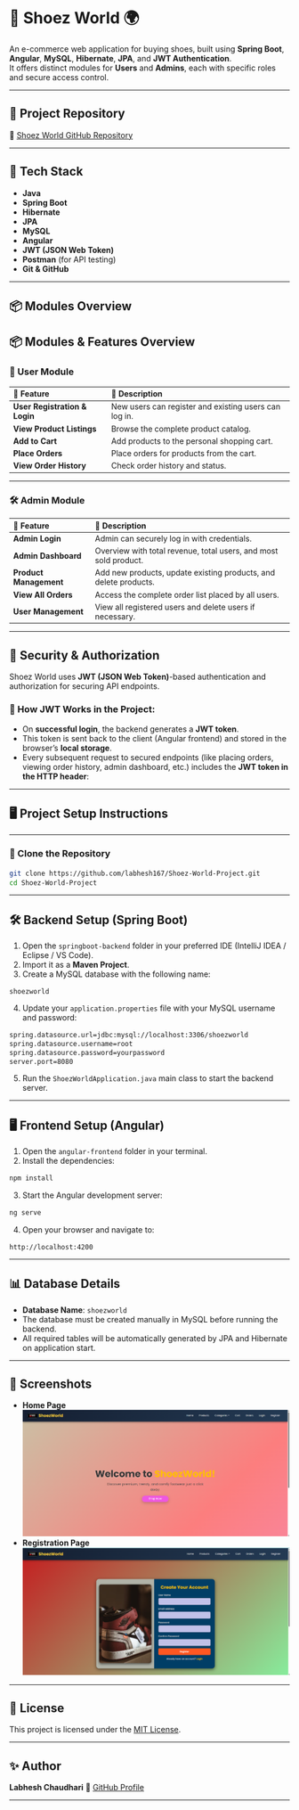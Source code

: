 # 👟 Shoez World 🌍

An e-commerce web application for buying shoes, built using **Spring Boot**, **Angular**, **MySQL**, **Hibernate**, **JPA**, and **JWT Authentication**.  
It offers distinct modules for **Users** and **Admins**, each with specific roles and secure access control.

---

## 📌 Project Repository

🔗 [Shoez World GitHub Repository](https://github.com/labhesh167/Shoez-World-Project.git)

---

## 🚀 Tech Stack

- **Java**
- **Spring Boot**
- **Hibernate**
- **JPA**
- **MySQL**
- **Angular**
- **JWT (JSON Web Token)**
- **Postman** (for API testing)
- **Git & GitHub**

---

## 📦 Modules Overview

## 📦 Modules & Features Overview

### 🛒 User Module

| 📌 Feature         | 📖 Description |
|:------------------|:------------------------------|
| **User Registration & Login** | New users can register and existing users can log in. |
| **View Product Listings** | Browse the complete product catalog. |
| **Add to Cart** | Add products to the personal shopping cart. |
| **Place Orders** | Place orders for products from the cart. |
| **View Order History** | Check order history and status. |

---

### 🛠️ Admin Module

| 📌 Feature         | 📖 Description |
|:------------------|:------------------------------|
| **Admin Login** | Admin can securely log in with credentials. |
| **Admin Dashboard** | Overview with total revenue, total users, and most sold product. |
| **Product Management** | Add new products, update existing products, and delete products. |
| **View All Orders** | Access the complete order list placed by all users. |
| **User Management** | View all registered users and delete users if necessary. |

---

## 🔐 Security & Authorization

Shoez World uses **JWT (JSON Web Token)**-based authentication and authorization for securing API endpoints.

### 🔑 How JWT Works in the Project:
- On **successful login**, the backend generates a **JWT token**.
- This token is sent back to the client (Angular frontend) and stored in the browser’s **local storage**.
- Every subsequent request to secured endpoints (like placing orders, viewing order history, admin dashboard, etc.) includes the **JWT token in the HTTP header**:

---


## 🖥️ Project Setup Instructions

---

### 📑 Clone the Repository

```bash
git clone https://github.com/labhesh167/Shoez-World-Project.git
cd Shoez-World-Project
````

---

## 🛠️ Backend Setup (Spring Boot)

1. Open the `springboot-backend` folder in your preferred IDE (IntelliJ IDEA / Eclipse / VS Code).
2. Import it as a **Maven Project**.
3. Create a MySQL database with the following name:

```
shoezworld
```

4. Update your `application.properties` file with your MySQL username and password:

```properties
spring.datasource.url=jdbc:mysql://localhost:3306/shoezworld
spring.datasource.username=root
spring.datasource.password=yourpassword
server.port=8080
```

5. Run the `ShoezWorldApplication.java` main class to start the backend server.

---

## 🖥️ Frontend Setup (Angular)

1. Open the `angular-frontend` folder in your terminal.
2. Install the dependencies:

```bash
npm install
```

3. Start the Angular development server:

```bash
ng serve
```

4. Open your browser and navigate to:

```
http://localhost:4200
```

---

## 📊 Database Details

* **Database Name**: `shoezworld`
* The database must be created manually in MySQL before running the backend.
* All required tables will be automatically generated by JPA and Hibernate on application start.

---

## 📸 Screenshots

- **Home Page**
  ![Home Page](https://github.com/labhesh167/Shoez-World-Project/blob/master/Project%20Screenshots/Home%20Page.png)
- **Registration Page**
  ![Registration Page](https://github.com/labhesh167/Shoez-World-Project/blob/master/Project%20Screenshots/Registration%20page.png)
---

## 📜 License

This project is licensed under the [MIT License](LICENSE).

---

## ✨ Author

**Labhesh Chaudhari**
🔗 [GitHub Profile](https://github.com/labhesh167)

---

